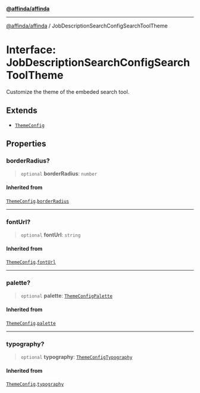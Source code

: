 [**@affinda/affinda**](../README.md)

***

[@affinda/affinda](../globals.md) / JobDescriptionSearchConfigSearchToolTheme

# Interface: JobDescriptionSearchConfigSearchToolTheme

Customize the theme of the embeded search tool.

## Extends

- [`ThemeConfig`](ThemeConfig.md)

## Properties

### borderRadius?

> `optional` **borderRadius**: `number`

#### Inherited from

[`ThemeConfig`](ThemeConfig.md).[`borderRadius`](ThemeConfig.md#borderradius)

***

### fontUrl?

> `optional` **fontUrl**: `string`

#### Inherited from

[`ThemeConfig`](ThemeConfig.md).[`fontUrl`](ThemeConfig.md#fonturl)

***

### palette?

> `optional` **palette**: [`ThemeConfigPalette`](ThemeConfigPalette.md)

#### Inherited from

[`ThemeConfig`](ThemeConfig.md).[`palette`](ThemeConfig.md#palette)

***

### typography?

> `optional` **typography**: [`ThemeConfigTypography`](ThemeConfigTypography.md)

#### Inherited from

[`ThemeConfig`](ThemeConfig.md).[`typography`](ThemeConfig.md#typography)

